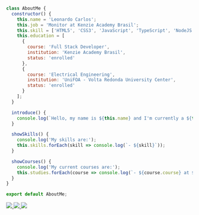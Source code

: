 ```js

class AboutMe {
  constructor() {
    this.name = 'Leonardo Carlos';
    this.job = 'Monitor at Kenzie Academy Brasil';
    this.skill = ['HTML5', 'CSS3', 'JavaScript', 'TypeScript', 'NodeJS', 'Java', 'React'];
    this.education = [
      {
        course: 'Full Stack Developer',
        institution: 'Kenzie Academy Brasil',
        status: 'enrolled'
      },
      {
        course: 'Electrical Engineering',
        institution: 'UniFOA - Volta Redonda University Center',
        status: 'enrolled'
      }
    ];
  }

  introduce() {
    console.log(`Hello, my name is ${this.name} and I'm currently a ${this.job}.`);
  }

  showSkills() {
    console.log('My skills are:');
    this.skills.forEach(skill => console.log(`- ${skill}`));
  }

  showCourses() {
    console.log('My current courses are:');
    this.studies.forEach(course => console.log(`- ${course.course} at ${course.institution} (${course.status})`));
  }
}

export default AboutMe;
```
<div>
<a href="https://www.linkedin.com/in/leonardocsdias/" target="_blank">
  <img src="https://img.shields.io/badge/LinkedIn-0077B5?style=for-the-badge&logo=linkedin&logoColor=white" />
<a/>

<a href="mailto:leonardocsd.developer@gmail.com" target="_blank">
  <img src="https://img.shields.io/badge/Gmail-D14836?style=for-the-badge&logo=gmail&logoColor=white" />
<a/>

<a href="https://www.codewars.com/users/leocarlos-dias" target="_blank">
  <img src="https://img.shields.io/badge/Codewars-B1361E?style=for-the-badge&logo=Codewars&logoColor=white" />
<a/>
</div>
